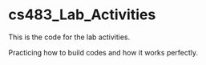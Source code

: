 # cs483_Lab_Activities

This is the code for the lab activities.

Practicing how to build codes and how it works perfectly.
